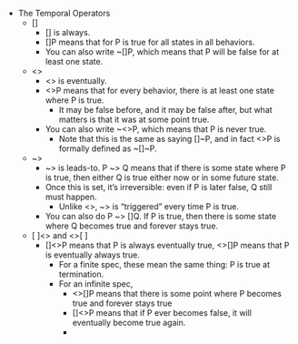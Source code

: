 - The Temporal Operators
	- []
		- [] is always.
		- []P means that for P is true for all states in all behaviors.
		- You can also write ~[]P, which means that P will be false for at least one state.
	- <>
		- <> is eventually.
		- <>P means that for every behavior, there is at least one state where P is true.
			- It may be false before, and it may be false after, but what matters is that it was at some point true.
		- You can also write ~<>P, which means that P is never true.
			- Note that this is the same as saying []~P, and in fact <>P is formally defined as ~[]~P.
	- ~>
		- ~> is leads-to. P ~> Q means that if there is some state where P is true, then either Q is true either now or in some future state.
		- Once this is set, it’s irreversible: even if P is later false, Q still must happen.
			- Unlike <>, ~> is “triggered” every time P is true.
		- You can also do P ~> []Q. If P is true, then there is some state where Q becomes true and forever stays true.
	- [ ]<> and <>[ ]
		- []<>P means that P is always eventually true, <>[]P means that P is eventually always true.
			- For a finite spec, these mean the same thing: P is true at termination.
			- For an infinite spec,
				- <>[]P means that there is some point where P becomes true and forever stays true
				- []<>P means that if P ever becomes false, it will eventually become true again.
				-